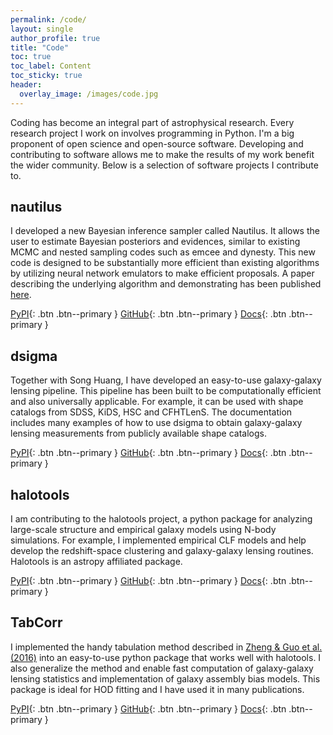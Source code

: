 ```yaml
---
permalink: /code/
layout: single
author_profile: true
title: "Code"
toc: true
toc_label: Content
toc_sticky: true
header:
  overlay_image: /images/code.jpg
---
```


Coding has become an integral part of astrophysical research. Every research project I work on involves programming in Python. I'm a big proponent of open science and open-source software. Developing and contributing to software allows me to make the results of my work benefit the wider community. Below is a selection of software projects I contribute to.

## nautilus

I developed a new Bayesian inference sampler called Nautilus. It allows the user to estimate Bayesian posteriors and evidences, similar to existing MCMC and nested sampling codes such as emcee and dynesty. This new code is designed to be substantially more efficient than existing algorithms by utilizing neural network emulators to make efficient proposals. A paper describing the underlying algorithm and demonstrating has been published [here](https://academic.oup.com/mnras/article/525/2/3181/7243406).

[<i class="fab fa-fw fa-python"></i> PyPI](https://pypi.org/project/nautilus-sampler/){: .btn .btn--primary } [<i class="fab fa-fw fa-github"></i> GitHub](https://github.com/johannesulf/nautilus){: .btn .btn--primary } [<i class="fas fa-book"></i> Docs](https://nautilus-sampler.readthedocs.io/en/latest/){: .btn .btn--primary }

## dsigma

Together with Song Huang, I have developed an easy-to-use galaxy-galaxy lensing pipeline. This pipeline has been built to be computationally efficient and also universally applicable. For example, it can be used with shape catalogs from SDSS, KiDS, HSC and CFHTLenS. The documentation includes many examples of how to use dsigma to obtain galaxy-galaxy lensing measurements from publicly available shape catalogs.

[<i class="fab fa-fw fa-python"></i> PyPI](https://pypi.org/project/dsigma/){: .btn .btn--primary } [<i class="fab fa-fw fa-github"></i> GitHub](https://github.com/johannesulf/dsigma){: .btn .btn--primary } [<i class="fas fa-book"></i> Docs](https://dsigma.readthedocs.io/en/latest/){: .btn .btn--primary }

## halotools

I am contributing to the halotools project, a python package for analyzing large-scale structure and empirical galaxy models using N-body simulations. For example, I implemented empirical CLF models and help develop the redshift-space clustering and galaxy-galaxy lensing routines. Halotools is an astropy affiliated package.

[<i class="fab fa-fw fa-python"></i> PyPI](https://pypi.org/project/halotools/){: .btn .btn--primary } [<i class="fab fa-fw fa-github"></i> GitHub](https://github.com/astropy/halotools){: .btn .btn--primary } [<i class="fas fa-book"></i> Docs](https://halotools.readthedocs.io/en/latest/){: .btn .btn--primary }

## TabCorr

I implemented the handy tabulation method described in [Zheng & Guo et al. (2016)](https://ui.adsabs.harvard.edu/abs/2016MNRAS.458.4015Z/abstract) into an easy-to-use python package that works well with halotools. I also generalize the method and enable fast computation of galaxy-galaxy lensing statistics and implementation of galaxy assembly bias models. This package is ideal for HOD fitting and I have used it in many publications.

[<i class="fab fa-fw fa-python"></i> PyPI](https://pypi.org/project/tabcorr/){: .btn .btn--primary } [<i class="fab fa-fw fa-github"></i> GitHub](https://github.com/johannesulf/TabCorr){: .btn .btn--primary } [<i class="fas fa-book"></i> Docs](https://github.com/johannesulf/TabCorr){: .btn .btn--primary }
